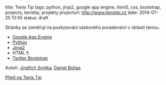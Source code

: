 title: Tenis Tip
tags: python, jinja2, google app engine, html5, css, bootstrap, projects, tenistip, projekty
projecturl: http://www.tenistip.cz
date: 2014-07-25 13:55
status: draft


Stránky se zaměřují na poskytování sázkového poradenství v oblasti tenisu.

* [Google App Engine](https://appengine.google.com/)
* [Python](http://www.python.org/)
* [Jinja2](http://jinja.pocoo.org/docs/)
* HTML 5
* [Twitter Bootstrap](http://twitter.github.com/bootstrap/)

Autoři: [Jindřich Smitka](http://www.smita.info), [Daniel Bultas](http://bultas.info/)

[Přejít na Tenis Tip](http://www.tenistip.cz)
